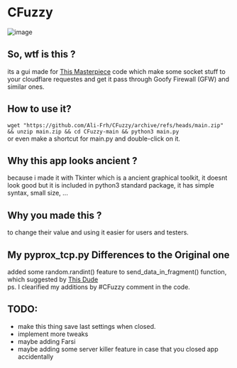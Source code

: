 # CFuzzy
![image](https://user-images.githubusercontent.com/16538325/234744580-cfa8b30b-6b72-46e0-b696-99d7791a1627.png)
## So, wtf is this ?
its a gui made for [This Masterpiece](https://github.com/GFW-knocker/gfw_resist_tls_proxy) code which make some socket stuff to your cloudflare requestes and get it pass through Goofy Firewall (GFW) and similar ones.

## How to use it?
`wget "https://github.com/Ali-Frh/CFuzzy/archive/refs/heads/main.zip" && unzip main.zip && cd CFuzzy-main && python3 main.py`  
or even make a shortcut for main.py and double-click on it.

## Why this app looks ancient ?
because i made it with Tkinter which is a ancient graphical toolkit, it doesnt look good but it is included in python3 standard package, it has simple syntax, small size, ...

## Why you made this ?
to change their value and using it easier for users and testers.

## My pyprox_tcp.py Differences to the Original one
added some random.randint() feature to send_data_in_fragment() function, which suggested by [This Dude](https://twitter.com/joje_twit/status/1651341798046826496)  
ps. I clearified my additions by #CFuzzy comment in the code.

## TODO:
- make this thing save last settings when closed.
- implement more tweaks
- maybe adding Farsi
- maybe adding some server killer feature in case that you closed app accidentally
